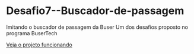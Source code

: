 # Desafio7--Buscador-de-passagem

Imitando o buscador de passagem da Buser
Um dos desafios proposto no programa BuserTech

[Veja o projeto funcionando](https://gabyvictoria0122.github.io/Desafio6-Order-Summary/)

